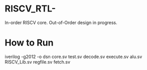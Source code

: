 # RISCV_RTL-
In-order RISCV core. Out-of-Order design in progress.

# How to Run
iverilog -g2012 -o dsn core.sv test.sv decode.sv execute.sv alu.sv RISCV_Lib.sv regfile.sv fetch.sv
